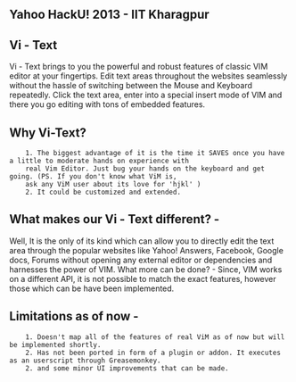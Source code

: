  Yahoo HackU! 2013 - IIT Kharagpur 
------------------------------------

Vi - Text
---------

 
Vi - Text brings to you the powerful and robust features of classic VIM editor at your fingertips. Edit text areas throughout the websites seamlessly without the hassle of switching between the Mouse and Keyboard repeatedly. 
Click the text area, enter into a special insert mode of VIM and there you go editing with tons of embedded features.

Why Vi-Text?
-------------
        1. The biggest advantage of it is the time it SAVES once you have a little to moderate hands on experience with
        real Vim Editor. Just bug your hands on the keyboard and get going. (PS. If you don't know what ViM is, 
        ask any ViM user about its love for 'hjkl' )
        2. It could be customized and extended. 
        
What makes our Vi - Text different? - 
--------------------------------------
Well, It is the only of its kind which can allow you to directly edit the text area through the popular websites like Yahoo! Answers, Facebook, Google docs, Forums without opening any external editor or dependencies and harnesses the power of VIM.
What more can be done? - Since, VIM works on a different API, it is not possible to match the exact features, however those which can be have been implemented.

Limitations as of now - 
------------------------

        1. Doesn't map all of the features of real ViM as of now but will be implemented shortly.
        2. Has not been ported in form of a plugin or addon. It executes as an userscript through Greasemonkey.
        2. and some minor UI improvements that can be made.
